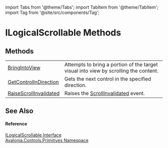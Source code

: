 import Tabs from '@theme/Tabs'; 
import TabItem from '@theme/TabItem'; 
import Tag from '@site/src/components/Tag'; 

# ILogicalScrollable Methods




## Methods
<table>
<tr>
<td><a href="M_Avalonia_Controls_Primitives_ILogicalScrollable_BringIntoView">BringIntoView</a></td>
<td>Attempts to bring a portion of the target visual into view by scrolling the content.</td>
</tr>
<tr>
<td><a href="M_Avalonia_Controls_Primitives_ILogicalScrollable_GetControlInDirection">GetControlInDirection</a></td>
<td>Gets the next control in the specified direction.</td>
</tr>
<tr>
<td><a href="M_Avalonia_Controls_Primitives_ILogicalScrollable_RaiseScrollInvalidated">RaiseScrollInvalidated</a></td>
<td>Raises the <a href="E_Avalonia_Controls_Primitives_ILogicalScrollable_ScrollInvalidated">ScrollInvalidated</a> event.</td>
</tr>
</table>

## See Also


#### Reference
<a href="T_Avalonia_Controls_Primitives_ILogicalScrollable">ILogicalScrollable Interface</a>  
<a href="N_Avalonia_Controls_Primitives">Avalonia.Controls.Primitives Namespace</a>  

